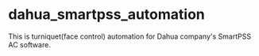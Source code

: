 # dahua_smartpss_automation
This is turniquet(face control) automation for Dahua company's SmartPSS AC software.

